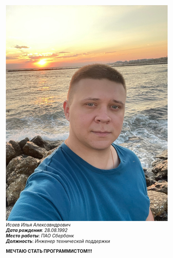 ![](asd111.jpg)
_Исаев Илья Алексавндрович_  
***Дата рождения***: _28.08.1992_  
***Место работы***: _ПАО Сбербанк_  
***Должность***: _Инженер технической поддержки_

**МЕЧТАЮ СТАТЬ ПРОГРАММИСТОМ!!!**

